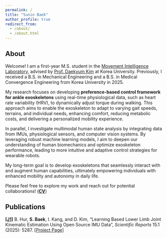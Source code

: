 ```yaml
---
permalink: /
title: "Sunin Baek"
author_profile: true
redirect_from: 
  - /about/
  - /about.html
---
```

## About
Welcome! I am a first-year M.S. student in the [Movement Intelligence Laboratory](https://www.daekyumkim.com/home), advised by [Prof. Daekyum Kim](https://www.daekyumkim.com/members/professor) at Korea University. Previously, I received a B.S. in Mechanical Engineering and a B.S. in Medical Convergence Engineering from Korea University in 2025. 

My research focuses on developing **preference-based control framework for ankle exoskeletons** using real-time physiological data, such as heart rate variability (HRV), to dynamically adjust torque during walking. This approach aims to enable the exoskeleton to adapt to varying gait speeds, terrains, and individual needs, enhancing comfort, reducing metabolic costs, and delivering a personalized mobility experience.

In parallel, I investigate multimodal human state analysis by integrating data from IMUs, physiological sensors, and computer vision systems. By leveraging robust machine learning models, I aim to deepen our understanding of human biomechanics and optimize exoskeleton performance, leading to more intuitive and adaptive control strategies for wearable robots.

My long-term goal is to develop exoskeletons that seamlessly interact with and augment human capabilities, ultimately empowering individuals with enhanced mobility and autonomy in daily life.

Please feel free to explore my work and reach out for potential collaborations! (**[CV](https://suninbaek.github.io/cv/)**)


## Publications
**[[J1]](https://www.nature.com/articles/s41598-025-89716-4)**   B. Hur, **S. Baek**, I. Kang, and D. Kim, “Learning Based Lower Limb Joint Kinematic Estimation Using Open Source IMU Data”, *Scientific Reports* 15.1 (2025): 5287. [[Project Page](https://mintlabkorea.github.io/LLJKE/)]
